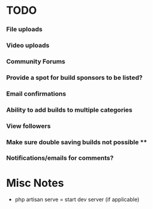 # TODO

### File uploads

### Video uploads 

### Community Forums

### Provide a spot for build sponsors to be listed?

### Email confirmations

### Ability to add builds to multiple categories

### View followers

### Make sure double saving builds not possible **

### Notifications/emails for comments?

# Misc Notes

* php artisan serve = start dev server (if applicable)
